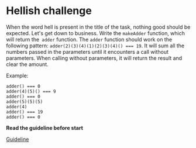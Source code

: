 # Hellish challenge

When the word hell is present in the title of the task, nothing good should be expected.
Let's get down to business. Write the `makeAdder` function, which will return the` adder` function.
The `adder` function should work on the following pattern: `adder(2)(3)(4)(1)(2)(3)(4)() === 19`. It will sum all the numbers passed in the parameters until it encounters a call without parameters. When calling without parameters, it will return the result and clear the amount.

Example:
```const adder = makeAdder();
adder() === 0
adder(4)(5)() === 9
adder() === 0
adder(5)(5)(5)
adder(4)
adder() === 19
adder() === 0
```



**Read the guideline before start**

[Guideline](https://github.com/mate-academy/js_task-guideline/blob/master/README.md)
